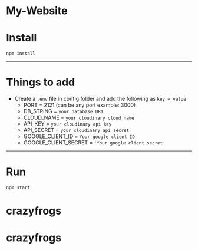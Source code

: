   # My-Website
# Install

`npm install`

---

# Things to add

- Create a `.env` file in config folder and add the following as `key = value`
  - PORT = 2121 (can be any port example: 3000)
  - DB_STRING = `your database URI`
  - CLOUD_NAME = `your cloudinary cloud name`
  - API_KEY = `your cloudinary api key`
  - API_SECRET = `your cloudinary api secret`
  - GOOGLE_CLIENT_ID = `Your google client ID`
  - GOOGLE_CLIENT_SECRET = `'Your google client secret'`



    

---

# Run

`npm start`
# crazyfrogs
# crazyfrogs
